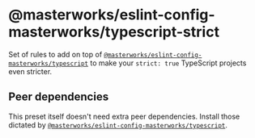 # @masterworks/eslint-config-masterworks/typescript-strict

Set of rules to add on top of [`@masterworks/eslint-config-masterworks/typescript`](../typescript/README.md) to make your `strict: true` TypeScript projects even stricter.

## Peer dependencies

This preset itself doesn't need extra peer dependencies. Install those dictated by [`@masterworks/eslint-config-masterworks/typescript`](../typescript/README.md).

